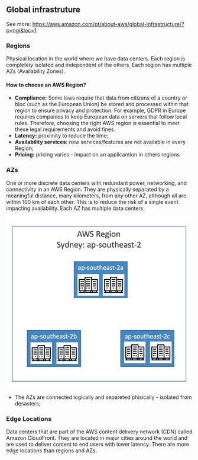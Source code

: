 ## Global infrastruture

See more: https://aws.amazon.com/pt/about-aws/global-infrastructure/?p=ngi&loc=1

### Regions

Physical location in the world where we have data centers. Each region is completely isolated and independent of the others. Each region has multiple AZs (Availability Zones).

#### How to choose an AWS Region?

- **Compliance:** Some laws require that data from citizens of a country or bloc (such as the European Union) be stored and processed within that region to ensure privacy and protection. For example, GDPR in Europe requires companies to keep European data on servers that follow local rules. Therefore, choosing the right AWS region is essential to meet these legal requirements and avoid fines.
- **Latency:** proximity to reduce the time;
- **Availability services:** new services/features are not available in every Region;
- **Pricing:** pricing varies - impact on an applicantion in others regions


### AZs
One or more discrete data centers with redundant power, networking, and connectivity in an AWS Region. They are physically separated by a meaningful distance, many kilometers, from any other AZ, although all are within 100 km of each other. This is to reduce the risk of a single event impacting availability. Each AZ has multiple data centers.   

![alt text](./images/regionsExample.png)

- The AZs are  connected logically and separeted phisically - isolated from desasters;


### Edge Locations

Data centers that are part of the AWS content delivery network (CDN) called Amazon CloudFront. They are located in major cities around the world and are used to deliver content to end users with lower latency. There are more edge locations than regions and AZs.

